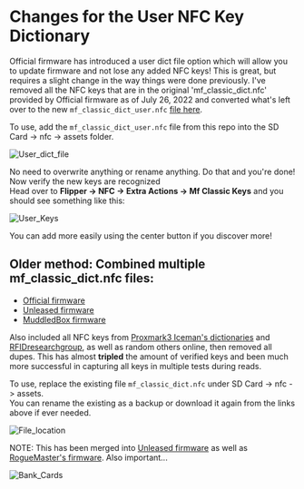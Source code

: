 # Changes for the User NFC Key Dictionary

Official firmware has introduced a user dict file option which will allow you to update firmware and not lose any added NFC keys! This is great, but requires a slight change in the way things were done previously. I've removed all the NFC keys that are in the original 'mf_classic_dict.nfc' provided by Official firmware as of July 26, 2022 and converted what's left over to the new `mf_classic_dict_user.nfc` [file here](https://github.com/UberGuidoZ/Flipper/blob/main/NFC/mf_classic_dict/mf_classic_dict_user.nfc).

To use, add the `mf_classic_dict_user.nfc` file from this repo into the SD Card -> nfc -> assets folder.

![User_dict_file](https://user-images.githubusercontent.com/57457139/181144818-2355e2ba-64f7-4004-9f15-3390c445baee.png)

No need to overwrite anything or rename anything. Do that and you're done! Now verify the new keys are recognized<br>
Head over to **Flipper -> NFC -> Extra Actions -> Mf Classic Keys** and you should see something like this:

![User_Keys](https://user-images.githubusercontent.com/57457139/181145228-bcafeea9-5b0e-40d3-8ff4-0b0adda788b8.png)

You can add more easily using the center button if you discover more!

## Older method: Combined multiple mf_classic_dict.nfc files:
- [Official firmware](https://github.com/flipperdevices/flipperzero-firmware/blob/dev/assets/resources/nfc/assets/mf_classic_dict.nfc)
- [Unleased firmware](https://github.com/Eng1n33r/flipperzero-firmware/blob/dev/assets/resources/nfc/assets/mf_classic_dict.nfc)
- [MuddledBox firmware](https://github.com/MuddledBox/flipperzero-firmware/blob/dev/assets/resources/nfc/assets/mf_classic_dict.nfc)
 
Also included all NFC keys from [Proxmark3 Iceman's dictionaries](https://github.com/RfidResearchGroup/proxmark3/tree/master/client/dictionaries) and [RFIDresearchgroup](https://github.com/RfidResearchGroup), as well as random others online, then removed all dupes. This has almost **tripled** the amount of verified keys and been much more successful in capturing all keys in multiple tests during reads.

To use, replace the existing file `mf_classic_dict.nfc` under SD Card -> nfc -> assets.<br>
You can rename the existing as a backup or download it again from the links above if ever needed.

![File_location](https://user-images.githubusercontent.com/57457139/170588136-dbe99587-a04f-4dfd-8032-5e84b929cf58.png)

NOTE: This has been merged into [Unleased firmware](https://github.com/Eng1n33r/flipperzero-firmware/commit/9e9b33445f0524d6d6ef4641cfc275731d0936c4) as well as [RogueMaster's firmware](https://github.com/RogueMaster/flipperzero-firmware-wPlugins). Also important...

![Bank_Cards](https://user-images.githubusercontent.com/57457139/170762420-3e496885-d167-401a-ba4e-517a08a75214.png)
